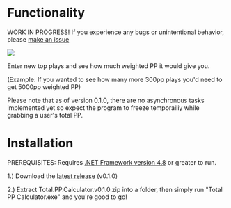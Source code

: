 # Functionality
WORK IN PROGRESS! If you experience any bugs or unintentional behavior, please [make an issue](https://github.com/iceflarexd/osu-Total-PP-Calculator/issues/new/choose)

![](https://i.imgur.com/yEJkTD9.png)

Enter new top plays and see how much weighted PP it would give you.

(Example: If you wanted to see how many more 300pp plays you'd need to get 5000pp weighted PP)

Please note that as of version 0.1.0, there are no asynchronous tasks implemented yet so expect the program to freeze temporailiy while grabbing a user's total PP.

# Installation
PREREQUISITES: Requires [.NET Framework version 4.8](https://dotnet.microsoft.com/en-us/download/dotnet-framework/thank-you/net48-web-installer) or greater to run.

1.) Download the [latest release](https://github.com/iceflarexd/osu-Total-PP-Calculator/releases/download/v.0.1.0/Total.PP.Calculator.v0.1.0.zip) (v0.1.0)

2.) Extract Total.PP.Calculator.v0.1.0.zip into a folder, then simply run "Total PP Calculator.exe" and you're good to go!
